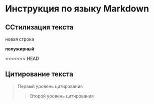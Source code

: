 # Инструкция по языку Markdown

## CСтилизация текста

новая строка

**полужирный**

<<<<<<< HEAD
## Цитирование текста
> Первый уровень цитирования
>> Второй уровень цитирования
